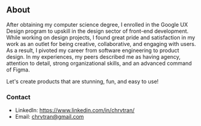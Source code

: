 ## About
After obtaining my computer science degree, I enrolled in the Google UX Design program to upskill in the design sector of front-end development. While working on design projects, I found great pride and satisfaction in my work as an outlet for being creative, collaborative, and engaging with users. As a result, I pivoted my career from software engineering to product design. In my experiences, my peers described me as having agency, attention to detail, strong organizational skills, and an advanced command of Figma.

Let's create products that are stunning, fun, and easy to use!

### Contact
- LinkedIn: https://www.linkedin.com/in/chrvtran/
- Email: chrvtran@gmail.com
